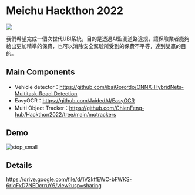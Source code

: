 # Meichu Hackthon 2022

![](https://i.imgur.com/TR1wqzr.png)

我們希望完成一個次世代UBI系統，目的是透過AI監測道路違規，讓保險業者能夠給出更加精準的保費，也可以消除安全駕駛所受到的保費不平等，達到雙贏的目的。

## Main Components

* Vehicle detector：https://github.com/ibaiGorordo/ONNX-HybridNets-Multitask-Road-Detection
* EasyOCR：https://github.com/JaidedAI/EasyOCR
* Multi Object Tracker：https://github.com/ChienFeng-hub/Hackthon2022/tree/main/motrackers

## Demo
![stop_small](https://user-images.githubusercontent.com/40494242/197366309-c0b59cdc-1cff-4a52-b72f-7bd09639283e.gif)

## Details
https://drive.google.com/file/d/1V2kffEWC-bFWKS-6rIqFxD7NEDcrruY6/view?usp=sharing






